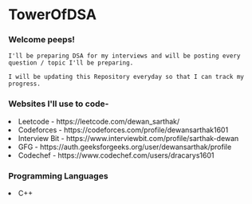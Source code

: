 # TowerOfDSA

### Welcome peeps!
```
I'll be preparing DSA for my interviews and will be posting every question / topic I'll be preparing.

I will be updating this Repository everyday so that I can track my progress.
```
### Websites I'll use to code-

<li>Leetcode - https://leetcode.com/dewan_sarthak/</li>
<li>Codeforces - https://codeforces.com/profile/dewansarthak1601</li>
<li>Interview Bit - https://www.interviewbit.com/profile/sarthak-dewan</li>
<li>GFG - https://auth.geeksforgeeks.org/user/dewansarthak/profile</li>
<li>Codechef - https://www.codechef.com/users/dracarys1601</li>

### Programming Languages

<li>C++</li>

